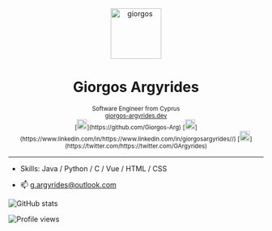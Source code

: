<div align="center">
  <img src="https://giorgos-argyrides.dev/assets/static/my_avatar.daf345a.dbc1286f67625fdb6a55d4bae2dd7440.svg" alt="giorgos" width="100">
 <br>
  <h1>Giorgos Argyrides</h1>
  <sub>
    Software Engineer from Cyprus
    <br>
    <a href="https://giorgos-argyrides.dev">giorgos-argyrides.dev</a>
    <br>
    [<img src='https://cdn.jsdelivr.net/npm/simple-icons@3.0.1/icons/github.svg' alt='github' height='20'>](https://github.com/Giorgos-Arg)  [<img src='https://cdn.jsdelivr.net/npm/simple-icons@3.0.1/icons/linkedin.svg' alt='linkedin' height='20'>](https://www.linkedin.com/in/https://www.linkedin.com/in/giorgosargyrides//)  [<img src='https://cdn.jsdelivr.net/npm/simple-icons@3.0.1/icons/twitter.svg' alt='twitter' height='20'>](https://twitter.com/https://twitter.com/GArgyrides)
  </sub>
</div>

---

- Skills: Java / Python / C / Vue / HTML / CSS

- 📫 g.argyrides@outlook.com 



![GitHub stats](https://github-readme-stats.vercel.app/api?username=Giorgos-Arg&show_icons=true)  

![Profile views](https://gpvc.arturio.dev/Giorgos-Arg)  
